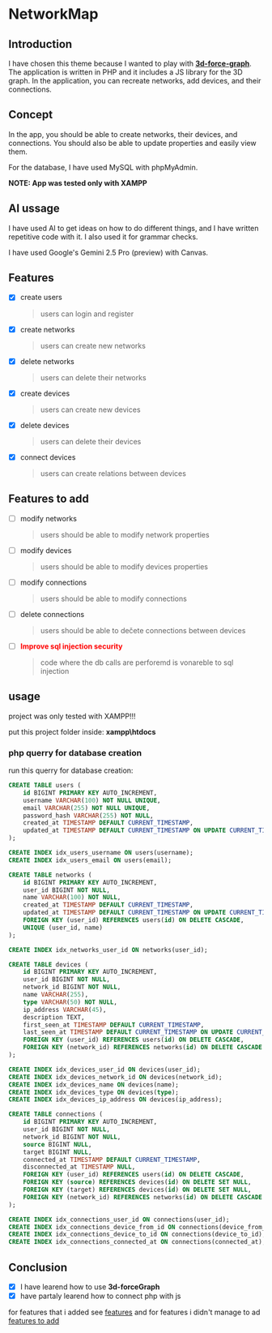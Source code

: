 # NetworkMap    

## Introduction
I have chosen this theme because I wanted to play with <b><a href="https://github.com/vasturiano/3d-force-graph">3d-force-graph</a></b>. The application is written in PHP and it includes a JS library for the 3D graph. In the application, you can recreate networks, add devices, and their connections.

## Concept

In the app, you should be able to create networks, their devices, and connections. You should also be able to update properties and easily view them.

For the database, I have used MySQL with phpMyAdmin.

<b>NOTE: App was tested only with XAMPP</b> 

## AI ussage

I have used AI to get ideas on how to do different things, and I have written repetitive code with it. I also used it for grammar checks.

I have used Google's Gemini 2.5 Pro (preview) with Canvas.

## Features

- [x] create users 
    > users can login and register
- [x] create networks
    > users can create new networks
- [x] delete networks
    > users can delete their networks
- [x] create devices
    > users can create new devices
- [x] delete devices
    > users can delete their devices
- [x] connect devices
    > users can create relations between devices

## Features to add

- [ ] modify networks
    > users should be able to modify network properties 
- [ ] modify devices
    > users should be able to modify devices properties
- [ ] modify connections
    > users should be able to modify connections
- [ ] delete connections
    > users should be able to dečete connections between devices
- [ ] <b style="color: red">Improve sql injection security</b>
    > code where the db calls are perforemd is vonareble to sql injection

## usage

project was only tested with XAMPP!!!

put this project folder inside: <b>xampp\htdocs</b>

### php querry for database creation
run this querry for database creation:


```sql
CREATE TABLE users (
    id BIGINT PRIMARY KEY AUTO_INCREMENT,
    username VARCHAR(100) NOT NULL UNIQUE,
    email VARCHAR(255) NOT NULL UNIQUE,
    password_hash VARCHAR(255) NOT NULL,
    created_at TIMESTAMP DEFAULT CURRENT_TIMESTAMP,
    updated_at TIMESTAMP DEFAULT CURRENT_TIMESTAMP ON UPDATE CURRENT_TIMESTAMP
);

CREATE INDEX idx_users_username ON users(username);
CREATE INDEX idx_users_email ON users(email);

CREATE TABLE networks (
    id BIGINT PRIMARY KEY AUTO_INCREMENT,
    user_id BIGINT NOT NULL,
    name VARCHAR(100) NOT NULL,
    created_at TIMESTAMP DEFAULT CURRENT_TIMESTAMP,
    updated_at TIMESTAMP DEFAULT CURRENT_TIMESTAMP ON UPDATE CURRENT_TIMESTAMP,
    FOREIGN KEY (user_id) REFERENCES users(id) ON DELETE CASCADE,
    UNIQUE (user_id, name)
);

CREATE INDEX idx_networks_user_id ON networks(user_id);

CREATE TABLE devices (
    id BIGINT PRIMARY KEY AUTO_INCREMENT,
    user_id BIGINT NOT NULL,
    network_id BIGINT NOT NULL,
    name VARCHAR(255),
    type VARCHAR(50) NOT NULL,
    ip_address VARCHAR(45),
    description TEXT,
    first_seen_at TIMESTAMP DEFAULT CURRENT_TIMESTAMP,
    last_seen_at TIMESTAMP DEFAULT CURRENT_TIMESTAMP ON UPDATE CURRENT_TIMESTAMP,
    FOREIGN KEY (user_id) REFERENCES users(id) ON DELETE CASCADE,
    FOREIGN KEY (network_id) REFERENCES networks(id) ON DELETE CASCADE
);

CREATE INDEX idx_devices_user_id ON devices(user_id);
CREATE INDEX idx_devices_network_id ON devices(network_id);
CREATE INDEX idx_devices_name ON devices(name);
CREATE INDEX idx_devices_type ON devices(type);
CREATE INDEX idx_devices_ip_address ON devices(ip_address);

CREATE TABLE connections (
    id BIGINT PRIMARY KEY AUTO_INCREMENT,
    user_id BIGINT NOT NULL,
    network_id BIGINT NOT NULL,
    source BIGINT NULL,
    target BIGINT NULL,
    connected_at TIMESTAMP DEFAULT CURRENT_TIMESTAMP,
    disconnected_at TIMESTAMP NULL,
    FOREIGN KEY (user_id) REFERENCES users(id) ON DELETE CASCADE,
    FOREIGN KEY (source) REFERENCES devices(id) ON DELETE SET NULL,
    FOREIGN KEY (target) REFERENCES devices(id) ON DELETE SET NULL,
    FOREIGN KEY (network_id) REFERENCES networks(id) ON DELETE CASCADE
);

CREATE INDEX idx_connections_user_id ON connections(user_id);
CREATE INDEX idx_connections_device_from_id ON connections(device_from_id);
CREATE INDEX idx_connections_device_to_id ON connections(device_to_id);
CREATE INDEX idx_connections_connected_at ON connections(connected_at);
```


## Conclusion

- [x] I have learend how to use <b>3d-forceGraph</b>
- [x] have partaly learend how to  connect php with js

for features that i added see <a href="#features">features</a>
and for features i didn't manage to ad <a href="#features-to-add">features to add</a>
